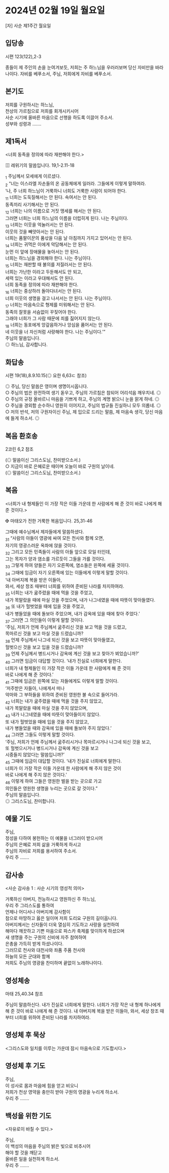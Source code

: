 # 2024년 02월 19일 월요일

[자] 사순 제1주간 월요일  


## 입당송

시편 123(122),2-3

종들이 제 주인의 손을 눈여겨보듯, 저희는 주 하느님을 우러러보며 당신 자비만을 바라나이다. 자비를 베푸소서, 주님, 저희에게 자비를 베푸소서.  
  
## 본기도

저희를 구원하시는 하느님,  
천상의 가르침으로 저희를 회개시키시어  
사순 시기에 올바른 마음으로 선행을 하도록 이끌어 주소서.  
성부와 성령과 …….  
  
## 제1독서

<너희 동족을 정의에 따라 재판해야 한다.>

▥ 레위기의 말씀입니다. 19,1-2.11-18

<sub>1</sub> 주님께서 모세에게 이르셨다.  
<sub>2</sub> “너는 이스라엘 자손들의 온 공동체에게 일러라. 그들에게 이렇게 말하여라.  
‘나, 주 너희 하느님이 거룩하니 너희도 거룩한 사람이 되어야 한다.  
<sub>11</sub> 너희는 도둑질해서는 안 된다. 속여서는 안 된다.  
동족끼리 사기해서는 안 된다.  
<sub>12</sub> 너희는 나의 이름으로 거짓 맹세를 해서는 안 된다.  
그러면 너희는 너희 하느님의 이름을 더럽히게 된다. 나는 주님이다.  
<sub>13</sub> 너희는 이웃을 억눌러서는 안 된다.  
이웃의 것을 빼앗아서는 안 된다.  
너희는 품팔이꾼의 품삯을 다음 날 아침까지 가지고 있어서는 안 된다.  
<sub>14</sub> 너희는 귀먹은 이에게 악담해서는 안 된다.  
눈먼 이 앞에 장애물을 놓아서는 안 된다.  
너희는 하느님을 경외해야 한다. 나는 주님이다.  
<sub>15</sub> 너희는 재판할 때 불의를 저질러서는 안 된다.  
너희는 가난한 이라고 두둔해서도 안 되고,  
세력 있는 이라고 우대해서도 안 된다.  
너희 동족을 정의에 따라 재판해야 한다.  
<sub>16</sub> 너희는 중상하러 돌아다녀서는 안 된다.  
너희 이웃의 생명을 걸고 나서서는 안 된다. 나는 주님이다.  
<sub>17</sub> 너희는 마음속으로 형제를 미워해서는 안 된다.  
동족의 잘못을 서슴없이 꾸짖어야 한다.  
그래야 너희가 그 사람 때문에 죄를 짊어지지 않는다.  
<sub>18</sub> 너희는 동포에게 앙갚음하거나 앙심을 품어서는 안 된다.  
네 이웃을 너 자신처럼 사랑해야 한다. 나는 주님이다.’”  
주님의 말씀입니다.  
◎ 하느님, 감사합니다.  
  
## 화답송

시편 19(18),8.9.10.15(◎ 요한 6,63ㄷ 참조)

◎ 주님, 당신 말씀은 영이며 생명이시옵니다.  
○ 주님의 법은 완전하여 생기 돋우고, 주님의 가르침은 참되어 어리석음 깨우치네. ◎  
○ 주님의 규정 올바르니 마음을 기쁘게 하고, 주님의 계명 밝으니 눈을 맑게 하네. ◎  
○ 주님을 경외함 순수하니 영원히 이어지고, 주님의 법규들 진실하니 모두 의롭네. ◎  
○ 저의 반석, 저의 구원자이신 주님, 제 입으로 드리는 말씀, 제 마음속 생각, 당신 마음에 들게 하소서. ◎  
  
## 복음 환호송

2코린 6,2 참조

(◎ 말씀이신 그리스도님, 찬미받으소서.)  
○ 지금이 바로 은혜로운 때이며 오늘이 바로 구원의 날이네.  
(◎ 말씀이신 그리스도님, 찬미받으소서.)  
  
## 복음

<너희가 내 형제들인 이 가장 작은 이들 가운데 한 사람에게 해 준 것이 바로 나에게 해 준 것이다.>

✠ 마태오가 전한 거룩한 복음입니다. 25,31-46

그때에 예수님께서 제자들에게 말씀하셨다.  
<sub>31</sub> “사람의 아들이 영광에 싸여 모든 천사와 함께 오면,  
자기의 영광스러운 옥좌에 앉을 것이다.  
<sub>32</sub> 그리고 모든 민족들이 사람의 아들 앞으로 모일 터인데,  
그는 목자가 양과 염소를 가르듯이 그들을 가를 것이다.  
<sub>33</sub> 그렇게 하여 양들은 자기 오른쪽에, 염소들은 왼쪽에 세울 것이다.  
<sub>34</sub> 그때에 임금이 자기 오른쪽에 있는 이들에게 이렇게 말할 것이다.  
‘내 아버지께 복을 받은 이들아,  
와서, 세상 창조 때부터 너희를 위하여 준비된 나라를 차지하여라.  
<sub>35</sub> 너희는 내가 굶주렸을 때에 먹을 것을 주었고,  
내가 목말랐을 때에 마실 것을 주었으며, 내가 나그네였을 때에 따뜻이 맞아들였다.  
<sub>36</sub> 또 내가 헐벗었을 때에 입을 것을 주었고,  
내가 병들었을 때에 돌보아 주었으며, 내가 감옥에 있을 때에 찾아 주었다.’  
<sub>37</sub> 그러면 그 의인들이 이렇게 말할 것이다.  
‘주님, 저희가 언제 주님께서 굶주리신 것을 보고 먹을 것을 드렸고,  
목마르신 것을 보고 마실 것을 드렸습니까?  
<sub>38</sub> 언제 주님께서 나그네 되신 것을 보고 따뜻이 맞아들였고,  
헐벗으신 것을 보고 입을 것을 드렸습니까?  
<sub>39</sub> 언제 주님께서 병드시거나 감옥에 계신 것을 보고 찾아가 뵈었습니까?’  
<sub>40</sub> 그러면 임금이 대답할 것이다. ‘내가 진실로 너희에게 말한다.  
너희가 내 형제들인 이 가장 작은 이들 가운데 한 사람에게 해 준 것이  
바로 나에게 해 준 것이다.’  
<sub>41</sub> 그때에 임금은 왼쪽에 있는 자들에게도 이렇게 말할 것이다.  
‘저주받은 자들아, 나에게서 떠나  
악마와 그 부하들을 위하여 준비된 영원한 불 속으로 들어가라.  
<sub>42</sub> 너희는 내가 굶주렸을 때에 먹을 것을 주지 않았고,  
내가 목말랐을 때에 마실 것을 주지 않았으며,  
<sub>43</sub> 내가 나그네였을 때에 따뜻이 맞아들이지 않았다.  
또 내가 헐벗었을 때에 입을 것을 주지 않았고,  
내가 병들었을 때와 감옥에 있을 때에 돌보아 주지 않았다.’  
<sub>44</sub> 그러면 그들도 이렇게 말할 것이다.  
‘주님, 저희가 언제 주님께서 굶주리시거나 목마르시거나 나그네 되신 것을 보고,  
또 헐벗으시거나 병드시거나 감옥에 계신 것을 보고  
시중들지 않았다는 말씀입니까?’  
<sub>45</sub> 그때에 임금이 대답할 것이다. ‘내가 진실로 너희에게 말한다.  
너희가 이 가장 작은 이들 가운데 한 사람에게 해 주지 않은 것이  
바로 나에게 해 주지 않은 것이다.’  
<sub>46</sub> 이렇게 하여 그들은 영원한 벌을 받는 곳으로 가고  
의인들은 영원한 생명을 누리는 곳으로 갈 것이다.”  
주님의 말씀입니다.  
◎ 그리스도님, 찬미합니다.  
  
## 예물 기도

주님,  
정성을 다하여 봉헌하는 이 예물을 너그러이 받으시어  
주님의 은혜로 저희 삶을 거룩하게 하시고  
주님의 자비로 저희를 용서하여 주소서.  
우리 주 …….  
  
## 감사송

<사순 감사송 1 : 사순 시기의 영성적 의미>

거룩하신 아버지, 전능하시고 영원하신 주 하느님,  
우리 주 그리스도를 통하여  
언제나 어디서나 아버지께 감사함이  
참으로 마땅하고 옳은 일이며 저희 도리요 구원의 길이옵니다.  
아버지께서는 신자들이 더욱 열심히 기도하고 사랑을 실천하여  
해마다 깨끗하고 기쁜 마음으로 파스카 축제를 맞이하게 하셨으며  
새 생명을 주는 구원의 신비에 자주 참여하여  
은총을 가득히 받게 하셨나이다.  
그러므로 천사와 대천사와 좌품 주품 천사와  
하늘의 모든 군대와 함께  
저희도 주님의 영광을 찬미하며 끝없이 노래하나이다.  
  
## 영성체송

마태 25,40.34 참조

주님이 말씀하신다. 내가 진실로 너희에게 말한다. 너희가 가장 작은 내 형제 하나에게 해 준 것이 바로 나에게 해 준 것이다. 내 아버지께 복을 받은 이들아, 와서, 세상 창조 때부터 너희를 위하여 준비된 나라를 차지하여라.  
  
## 영성체 후 묵상

<그리스도와 일치를 이루는 가운데 잠시 마음속으로 기도합시다.>  
## 영성체 후 기도

주님,  
이 성사로 몸과 마음에 힘을 얻고 비오니  
저희가 천상 영약을 충만히 받아 구원의 영광을 누리게 하소서.  
우리 주 …….  
  
## 백성을 위한 기도

<자유로이 바칠 수 있다.>

주님,  
이 백성의 마음을 주님의 밝은 빛으로 비추시어  
해야 할 것을 깨닫고  
올바른 일을 실천하게 하소서.  
우리 주 …….